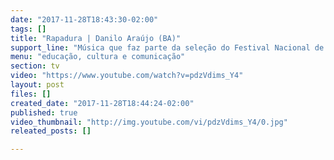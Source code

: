 ```yaml
---
date: "2017-11-28T18:43:30-02:00"
tags: []
title: "Rapadura | Danilo Araújo (BA)"
support_line: "Música que faz parte da seleção do Festival Nacional de Arte e Cultura da Reforma Agrária!"
menu: "educação, cultura e comunicação"
section: tv
video: "https://www.youtube.com/watch?v=pdzVdims_Y4"
layout: post
files: []
created_date: "2017-11-28T18:44:24-02:00"
published: true
video_thumbnail: "http://img.youtube.com/vi/pdzVdims_Y4/0.jpg"
releated_posts: []

---
```

